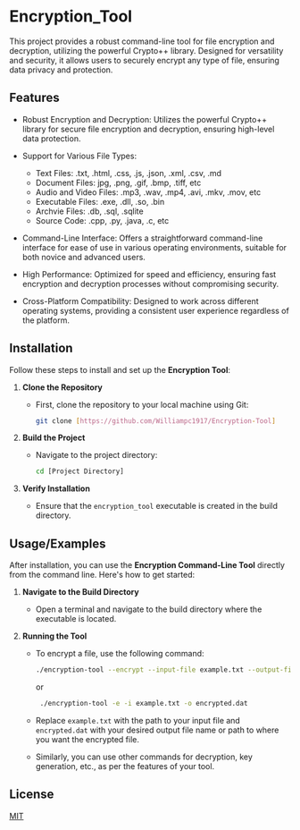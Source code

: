 
# Encryption_Tool

This project provides a robust command-line tool for file encryption and decryption, utilizing the powerful Crypto++ library. Designed for versatility and security, it allows users to securely encrypt any type of file, ensuring data privacy and protection.


## Features

- Robust Encryption and Decryption: Utilizes the powerful Crypto++ library for secure file encryption and decryption, ensuring high-level data protection.

- Support for Various File Types: 
    - Text Files: .txt, .html, .css, .js, .json, .xml, .csv, .md
    - Document Files: jpg, .png, .gif, .bmp, .tiff, etc
    - Audio and Video Files: .mp3, .wav, .mp4, .avi, .mkv, .mov, etc
    - Executable Files: .exe, .dll, .so, .bin
    - Archvie Files: .db, .sql, .sqlite
    - Source Code: .cpp, .py, .java, .c, etc

- Command-Line Interface: Offers a straightforward command-line interface for ease of use in various operating environments, suitable for both novice and advanced users.

- High Performance: Optimized for speed and efficiency, ensuring fast encryption and decryption processes without compromising security.

- Cross-Platform Compatibility: Designed to work across different operating systems, providing a consistent user experience regardless of the platform.


## Installation

Follow these steps to install and set up the **Encryption Tool**:

1. **Clone the Repository**
   - First, clone the repository to your local machine using Git:
     ```bash
     git clone [https://github.com/Williampc1917/Encryption-Tool]
     ```
  

2. **Build the Project**
   - Navigate to the project directory:
     ```bash
     cd [Project Directory]
     ```
   

3. **Verify Installation**
   - Ensure that the `encryption_tool` executable is created in the build directory.
## Usage/Examples

After installation, you can use the **Encryption Command-Line Tool** directly from the command line. Here's how to get started:

1. **Navigate to the Build Directory**
   - Open a terminal and navigate to the build directory where the executable is located.

2. **Running the Tool**
   - To encrypt a file, use the following command:
     ```bash
     ./encryption-tool --encrypt --input-file example.txt --output-file encrypted.dat 
     ```
     or
     ```bash
      ./encryption-tool -e -i example.txt -o encrypted.dat

   - Replace `example.txt` with the path to your input file and `encrypted.dat` with your desired output file name or path to where you want the encrypted file.

   - Similarly, you can use other commands for decryption, key generation, etc., as per the features of your tool.


## License

[MIT](https://choosealicense.com/licenses/mit/)


